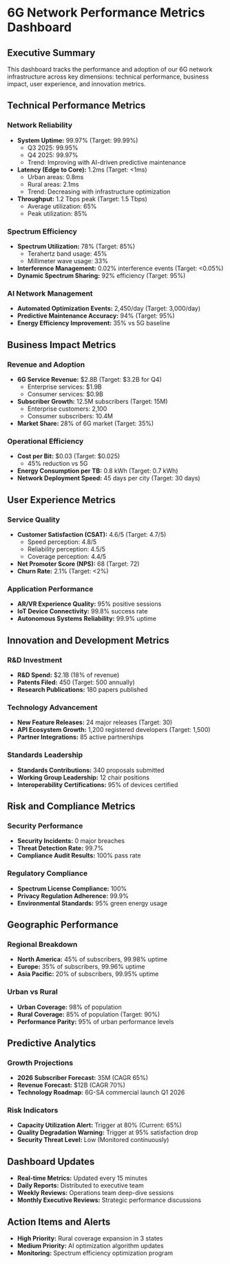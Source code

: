 # 6G Network Performance Metrics Dashboard

## Executive Summary
This dashboard tracks the performance and adoption of our 6G network infrastructure across key dimensions: technical performance, business impact, user experience, and innovation metrics.

## Technical Performance Metrics

### Network Reliability
- **System Uptime:** 99.97% (Target: 99.99%)
  - Q3 2025: 99.95%
  - Q4 2025: 99.97%
  - Trend: Improving with AI-driven predictive maintenance
- **Latency (Edge to Core):** 1.2ms (Target: <1ms)
  - Urban areas: 0.8ms
  - Rural areas: 2.1ms
  - Trend: Decreasing with infrastructure optimization
- **Throughput:** 1.2 Tbps peak (Target: 1.5 Tbps)
  - Average utilization: 65%
  - Peak utilization: 85%

### Spectrum Efficiency
- **Spectrum Utilization:** 78% (Target: 85%)
  - Terahertz band usage: 45%
  - Millimeter wave usage: 33%
- **Interference Management:** 0.02% interference events (Target: <0.05%)
- **Dynamic Spectrum Sharing:** 92% efficiency (Target: 95%)

### AI Network Management
- **Automated Optimization Events:** 2,450/day (Target: 3,000/day)
- **Predictive Maintenance Accuracy:** 94% (Target: 95%)
- **Energy Efficiency Improvement:** 35% vs 5G baseline

## Business Impact Metrics

### Revenue and Adoption
- **6G Service Revenue:** $2.8B (Target: $3.2B for Q4)
  - Enterprise services: $1.9B
  - Consumer services: $0.9B
- **Subscriber Growth:** 12.5M subscribers (Target: 15M)
  - Enterprise customers: 2,100
  - Consumer subscribers: 10.4M
- **Market Share:** 28% of 6G market (Target: 35%)

### Operational Efficiency
- **Cost per Bit:** $0.03 (Target: $0.025)
  - 45% reduction vs 5G
- **Energy Consumption per TB:** 0.8 kWh (Target: 0.7 kWh)
- **Network Deployment Speed:** 45 days per city (Target: 30 days)

## User Experience Metrics

### Service Quality
- **Customer Satisfaction (CSAT):** 4.6/5 (Target: 4.7/5)
  - Speed perception: 4.8/5
  - Reliability perception: 4.5/5
  - Coverage perception: 4.4/5
- **Net Promoter Score (NPS):** 68 (Target: 72)
- **Churn Rate:** 2.1% (Target: <2%)

### Application Performance
- **AR/VR Experience Quality:** 95% positive sessions
- **IoT Device Connectivity:** 99.8% success rate
- **Autonomous Systems Reliability:** 99.9% uptime

## Innovation and Development Metrics

### R&D Investment
- **R&D Spend:** $2.1B (18% of revenue)
- **Patents Filed:** 450 (Target: 500 annually)
- **Research Publications:** 180 papers published

### Technology Advancement
- **New Feature Releases:** 24 major releases (Target: 30)
- **API Ecosystem Growth:** 1,200 registered developers (Target: 1,500)
- **Partner Integrations:** 85 active partnerships

### Standards Leadership
- **Standards Contributions:** 340 proposals submitted
- **Working Group Leadership:** 12 chair positions
- **Interoperability Certifications:** 95% of devices certified

## Risk and Compliance Metrics

### Security Performance
- **Security Incidents:** 0 major breaches
- **Threat Detection Rate:** 99.7%
- **Compliance Audit Results:** 100% pass rate

### Regulatory Compliance
- **Spectrum License Compliance:** 100%
- **Privacy Regulation Adherence:** 99.9%
- **Environmental Standards:** 95% green energy usage

## Geographic Performance

### Regional Breakdown
- **North America:** 45% of subscribers, 99.98% uptime
- **Europe:** 35% of subscribers, 99.96% uptime
- **Asia Pacific:** 20% of subscribers, 99.95% uptime

### Urban vs Rural
- **Urban Coverage:** 98% of population
- **Rural Coverage:** 85% of population (Target: 90%)
- **Performance Parity:** 95% of urban performance levels

## Predictive Analytics

### Growth Projections
- **2026 Subscriber Forecast:** 35M (CAGR 65%)
- **Revenue Forecast:** $12B (CAGR 70%)
- **Technology Roadmap:** 6G-SA commercial launch Q1 2026

### Risk Indicators
- **Capacity Utilization Alert:** Trigger at 80% (Current: 65%)
- **Quality Degradation Warning:** Trigger at 95% satisfaction drop
- **Security Threat Level:** Low (Monitored continuously)

## Dashboard Updates
- **Real-time Metrics:** Updated every 15 minutes
- **Daily Reports:** Distributed to executive team
- **Weekly Reviews:** Operations team deep-dive sessions
- **Monthly Executive Reviews:** Strategic performance discussions

## Action Items and Alerts
- **High Priority:** Rural coverage expansion in 3 states
- **Medium Priority:** AI optimization algorithm updates
- **Monitoring:** Spectrum efficiency optimization program
